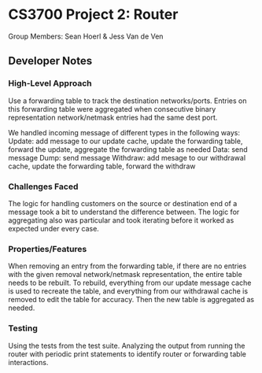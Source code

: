# CS3700 Project 2: Router
Group Members: Sean Hoerl & Jess Van de Ven

## Developer Notes

### High-Level Approach
Use a forwarding table to track the destination networks/ports. 
Entries on this forwarding table were aggregated when consecutive binary representation network/netmask entries had the same dest port. 

We handled incoming message of different types in the following ways:
    Update: add message to our update cache, update the forwarding table, forward the update, aggregate the forwarding table as needed
    Data: send message 
    Dump: send message
    Withdraw: add mesage to our withdrawal cache, update the forwarding table, forward the withdraw


### Challenges Faced
The logic for handling customers on the source or destination end of a message took a bit to understand the difference between. The logic for aggregating also was particular and took iterating before it worked as expected under every case. 


### Properties/Features
When removing an entry from the forwarding table, if there are no entries with the given removal network/netmask representation, the entire table needs to be rebuilt. To rebuild, everything from our update message cache is used to recreate the table, and everything from our withdrawal cache is removed to edit the table for accuracy. Then the new table is aggregated as needed.


### Testing
Using the tests from the test suite. Analyzing the output from running the router with periodic print statements to identify router or forwarding table interactions.
